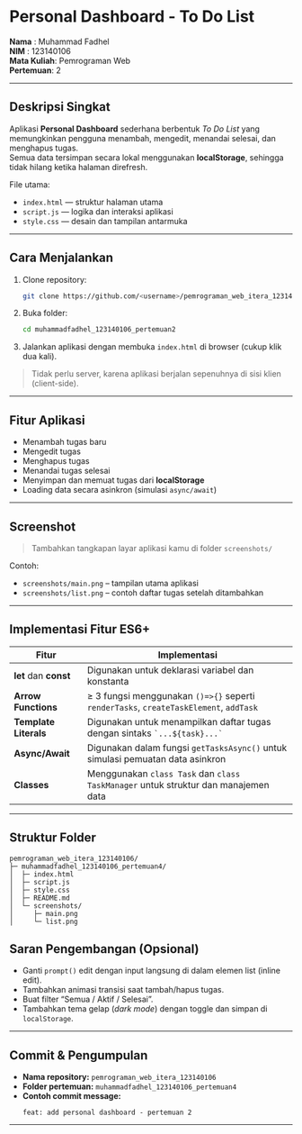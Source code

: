 
# Personal Dashboard - To Do List

**Nama** : Muhammad Fadhel  
**NIM**  : 123140106  
**Mata Kuliah**: Pemrograman Web  
**Pertemuan**: 2  

---

## Deskripsi Singkat
Aplikasi **Personal Dashboard** sederhana berbentuk *To Do List* yang memungkinkan pengguna menambah, mengedit, menandai selesai, dan menghapus tugas.  
Semua data tersimpan secara lokal menggunakan **localStorage**, sehingga tidak hilang ketika halaman direfresh.

File utama:
- `index.html` — struktur halaman utama  
- `script.js` — logika dan interaksi aplikasi  
- `style.css` — desain dan tampilan antarmuka

---

## Cara Menjalankan
1. Clone repository:
   ```bash
   git clone https://github.com/<username>/pemrograman_web_itera_123140106.git
   ```
2. Buka folder:
   ```bash
   cd muhammadfadhel_123140106_pertemuan2
   ```
3. Jalankan aplikasi dengan membuka `index.html` di browser (cukup klik dua kali).

> Tidak perlu server, karena aplikasi berjalan sepenuhnya di sisi klien (client-side).

---

## Fitur Aplikasi
- Menambah tugas baru  
- Mengedit tugas  
- Menghapus tugas  
- Menandai tugas selesai  
- Menyimpan dan memuat tugas dari **localStorage**  
- Loading data secara asinkron (simulasi `async/await`)

---

## Screenshot
> Tambahkan tangkapan layar aplikasi kamu di folder `screenshots/`

Contoh:
- `screenshots/main.png` – tampilan utama aplikasi  
- `screenshots/list.png` – contoh daftar tugas setelah ditambahkan

---

## Implementasi Fitur ES6+
| Fitur | Implementasi |
|-------|---------------|
| **let** dan **const** | Digunakan untuk deklarasi variabel dan konstanta |
| **Arrow Functions** | ≥ 3 fungsi menggunakan `()=>{}` seperti `renderTasks`, `createTaskElement`, `addTask` |
| **Template Literals** | Digunakan untuk menampilkan daftar tugas dengan sintaks `` `...${task}...` `` |
| **Async/Await** | Digunakan dalam fungsi `getTasksAsync()` untuk simulasi pemuatan data asinkron |
| **Classes** | Menggunakan `class Task` dan `class TaskManager` untuk struktur dan manajemen data |

---

## Struktur Folder
```
pemrograman_web_itera_123140106/
├─ muhammadfadhel_123140106_pertemuan4/
│  ├─ index.html
│  ├─ script.js
│  ├─ style.css
│  ├─ README.md
│  └─ screenshots/
│     ├─ main.png
│     └─ list.png
```


## Saran Pengembangan (Opsional)
- Ganti `prompt()` edit dengan input langsung di dalam elemen list (inline edit).  
- Tambahkan animasi transisi saat tambah/hapus tugas.  
- Buat filter “Semua / Aktif / Selesai”.  
- Tambahkan tema gelap (*dark mode*) dengan toggle dan simpan di `localStorage`.  

---

## Commit & Pengumpulan
- **Nama repository:** `pemrograman_web_itera_123140106`  
- **Folder pertemuan:** `muhammadfadhel_123140106_pertemuan4`  
- **Contoh commit message:**  
  ```
  feat: add personal dashboard - pertemuan 2
  ```

---
